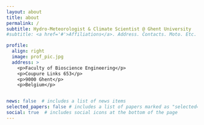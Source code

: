 ```yaml
---
layout: about
title: about
permalink: /
subtitle: Hydro-Meteorologist & Climate Scientist @ Ghent University
#subtitle: <a href='#'>Affiliations</a>. Address. Contacts. Moto. Etc.

profile:
  align: right
  image: prof_pic.jpg
  address: >
    <p>Faculty of Bioscience Engineering</p>
    <p>Coupure Links 653</p>
    <p>9000 Ghent</p>
    <p>Belgium</p>


news: false  # includes a list of news items
selected_papers: false # includes a list of papers marked as "selected={true}"
social: true  # includes social icons at the bottom of the page
---
```

